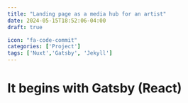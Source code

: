 ```yaml
---
title: "Landing page as a media hub for an artist"
date: 2024-05-15T18:52:06-04:00
draft: true

icon: "fa-code-commit"
categories: ['Project']
tags: ['Nuxt','Gatsby', 'Jekyll']
---
```


# It begins with Gatsby (React) 